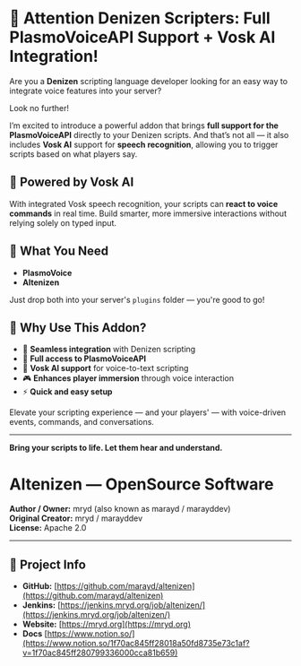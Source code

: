 # 📣 Attention Denizen Scripters: Full PlasmoVoiceAPI Support + Vosk AI Integration!

Are you a **Denizen** scripting language developer looking for an easy way to integrate voice features into your server?

Look no further!

I’m excited to introduce a powerful addon that brings **full support for the PlasmoVoiceAPI** directly to your Denizen scripts. And that’s not all — it also includes **Vosk AI** support for **speech recognition**, allowing you to trigger scripts based on what players say.

## 🧠 Powered by Vosk AI
With integrated Vosk speech recognition, your scripts can **react to voice commands** in real time. Build smarter, more immersive interactions without relying solely on typed input.

## 🎯 What You Need
- **PlasmoVoice**
- **Altenizen**

Just drop both into your server's `plugins` folder — you're good to go!

## 🚀 Why Use This Addon?
- 🔧 **Seamless integration** with Denizen scripting
- 🧩 **Full access to PlasmoVoiceAPI**
- 🧠 **Vosk AI support** for voice-to-text scripting
- 🎮 **Enhances player immersion** through voice interaction
- ⚡ **Quick and easy setup**

Elevate your scripting experience — and your players' — with voice-driven events, commands, and conversations.

---

**Bring your scripts to life. Let them hear and understand.**


# Altenizen — OpenSource Software

**Author / Owner:** mryd (also known as marayd / marayddev)  
**Original Creator:** mryd / marayddev  
**License:** Apache 2.0 

---

## 📍 Project Info

- **GitHub:** [https://github.com/marayd/altenizen](https://github.com/marayd/altenizen)
- **Jenkins:** [https://jenkins.mryd.org/job/altenizen/](https://jenkins.mryd.org/job/altenizen/)
- **Website:** [https://mryd.org](https://mryd.org)
- **Docs** [https://www.notion.so/](https://www.notion.so/1f70ac845ff28018a50fd8735e73c1af?v=1f70ac845ff280799336000cca81b659)
